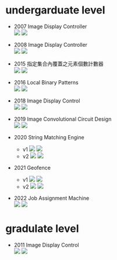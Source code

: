 # undergarduate level
- 2007 Image Display Controller  
        ![](https://img.shields.io/badge/area-14275-pink) ![](https://img.shields.io/badge/timing-9560-lightblue)
- 2008 Image Display Controller  
        ![](https://img.shields.io/badge/area-40316-pink) ![](https://img.shields.io/badge/timing-7336-lightblue)

  
- 2015 指定集合內覆蓋之元素個數計數器   
   ![](https://img.shields.io/badge/area-4906-pink) ![](https://img.shields.io/badge/timing-84580-lightblue)

  
- 2016 Local Binary Patterns  
  ![](https://img.shields.io/badge/area-6482-pink) ![](https://img.shields.io/badge/timing-1397128-lightblue)


- 2018 Image Display Control  
  ![](https://img.shields.io/badge/area-127784-pink) ![](https://img.shields.io/badge/timing-6686-lightblue)

- 2019 Image Convolutional Circuit Design   
  ![](https://img.shields.io/badge/area-34883-pink) ![](https://img.shields.io/badge/timing-1432421-lightblue)

- 2020 String Matching Engine
    - v1 ![](https://img.shields.io/badge/area-17118-pink) ![](https://img.shields.io/badge/timing-34540-lightblue)
    - v2 ![](https://img.shields.io/badge/area-19176-pink) ![](https://img.shields.io/badge/timing-32780-lightblue)

- 2021 Geofence
    - v1 ![](https://img.shields.io/badge/area-21375-pink) ![](https://img.shields.io/badge/timing-50670-lightblue)
    - v2 ![](https://img.shields.io/badge/area-21852-pink) ![](https://img.shields.io/badge/timing-48870-lightblue)

- 2022 Job Assignment Machine  
  ![](https://img.shields.io/badge/area-7504-pink) ![](https://img.shields.io/badge/Get_valid_at_cycle-500602-lightblue)

# gradulate level
- 2011 Image Display Control  
  ![](https://img.shields.io/badge/area-80375-pink) ![](https://img.shields.io/badge/timing-4422-lightblue)
